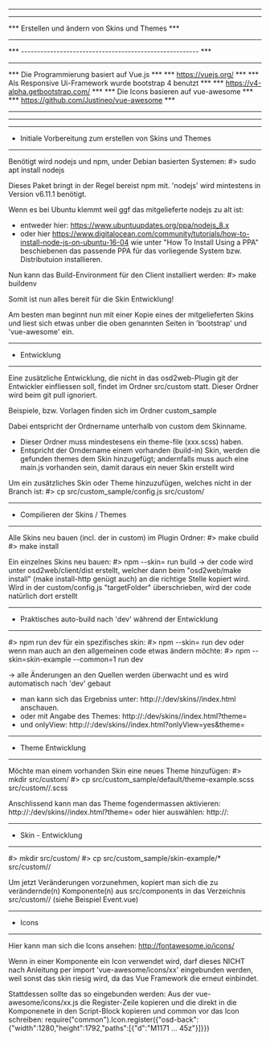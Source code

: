 *****************************************************************
***                                                           ***
***        Erstellen und ändern von Skins und Themes          ***
***                                                           ***
***  -------------------------------------------------------  ***
***                                                           ***
***  Die Programmierung basiert auf Vue.js                    ***
***     https://vuejs.org/                                    ***
***  Als Responsive Ui-Framework wurde bootstrap 4 benutzt    ***
***     https://v4-alpha.getbootstrap.com/                    ***
***  Die Icons basieren auf vue-awesome                       ***
***     https://github.com/Justineo/vue-awesome               ***
***                                                           ***
*****************************************************************

--------------------------------------------------------------
- Initiale Vorbereitung zum erstellen von Skins und Themes
--------------------------------------------------------------

Benötigt wird nodejs und npm, under Debian basierten Systemen:
#> sudo apt install nodejs

Dieses Paket bringt in der Regel bereist npm mit. 'nodejs' wird mintestens in Version v6.11.1 benötigt.

Wenn es bei Ubuntu klemmt weil ggf das mitgelieferte nodejs zu alt ist:
  - entweder hier: https://www.ubuntuupdates.org/ppa/nodejs_8.x
  - oder hier https://www.digitalocean.com/community/tutorials/how-to-install-node-js-on-ubuntu-16-04
    wie unter "How To Install Using a PPA" beschiebenen
das passende PPA für das vorliegende System bzw. Distributuion installieren.

Nun kann das Build-Environment für den Client installiert werden:
#> make buildenv

Somit ist nun alles bereit für die Skin Entwicklung!

Am besten man beginnt nun mit einer Kopie eines der mitgelieferten Skins und liest sich etwas unber die oben
genannten Seiten in 'bootstrap' und 'vue-awesome' ein.

--------------------------------------------------------------
- Entwicklung
--------------------------------------------------------------

Eine zusätzliche Entwicklung, die nicht in das osd2web-Plugin git der Entwickler einfliessen soll,
findet im Ordner src/custom statt. Dieser Ordner wird beim git pull ignoriert.

Beispiele, bzw. Vorlagen finden sich im Ordner custom_sample

Dabei entspricht der Ordnername unterhalb von custom dem Skinname.
 - Dieser Ordner muss mindestesens ein theme-file (xxx.scss) haben.
 - Entspricht der Orndername einem vorhanden (build-in) Skin,
   werden die gefunden themes dem Skin hinzugefügt;
   andernfalls muss auch eine  main.js vorhanden sein, damit daraus ein neuer Skin erstellt wird

Um ein zusätzliches Skin oder Theme hinzuzufügen, welches nicht in der Branch ist:
#> cp src/custom_sample/config.js src/custom/

--------------------------------------------------------------
- Compilieren der Skins / Themes
--------------------------------------------------------------

Alle Skins neu bauen (incl. der in custom) im Plugin Ordner:
#> make cbuild
#> make install

Ein einzelnes Skins neu bauen:
#> npm --skin=<the skin> run build
  -> der code wird unter osd2web/client/dist erstellt,
     welcher dann beim "osd2web/make install" (make install-http genügt auch) an die richtige Stelle kopiert wird.
     Wird in der custom/config.js "targetFolder" überschrieben, wird der code natürlich dort erstellt

--------------------------------------------------------------
- Praktisches auto-build nach 'dev' während der Entwicklung
--------------------------------------------------------------

#> npm run dev
für ein spezifisches skin:
#> npm --skin=<the skin> run dev
oder wenn man auch an den allgemeinen code etwas ändern möchte:
#> npm --skin=skin-example --common=1 run dev

  -> alle Änderungen an den Quellen werden überwacht und es wird automatisch nach 'dev' gebaut
   - man kann sich das Ergebniss unter:
      http://<server>:<port>/dev/skins/<the skin>/index.html anschauen.
   - oder mit Angabe des Themes:
      http://<server>:<port>/dev/skins/<the skin>/index.html?theme=<the theme>
   - und onlyView:
      http://<server>:<port>/dev/skins/<the skin>/index.html?onlyView=yes&theme=<the theme>

--------------------------------------------------------------
- Theme Entwicklung
--------------------------------------------------------------

Möchte man einem vorhanden Skin eine neues Theme hinzufügen:
#> mkdir src/custom/<the skin>
#> cp src/custom_sample/default/theme-example.scss src/custom/<the skin>/<the theme>.scss

Anschlissend kann man das Theme fogendermassen aktivieren:
  http://<server>:<port>/dev/skins/<the skin>/index.html?theme=<the theme>
oder hier auswählen:
  http://<server>:<port>

--------------------------------------------------------------
- Skin - Entwicklung
--------------------------------------------------------------

#> mkdir src/custom/<the skin>
#> cp src/custom_sample/skin-example/* src/custom/<the skin>/

Um jetzt Veränderungen vorzunehmen, kopiert man sich die zu verändernde(n) Komponente(n) aus
src/components in das Verzeichnis src/custom/<the skin>/ (siehe Beispiel Event.vue)

--------------------------------------------------------------
- Icons
--------------------------------------------------------------

Hier kann man sich die Icons ansehen:
    http://fontawesome.io/icons/

Wenn in einer Komponente ein Icon verwendet wird, darf dieses NICHT nach Anleitung per
    import 'vue-awesome/icons/xx'
eingebunden werden, weil sonst das skin riesig wird, da das Vue Framework die erneut einbindet.

Stattdessen sollte das so eingebunden werden:
    Aus der vue-awesome/icons/xx.js die Register-Zeile kopieren und die direkt in die Komponenete
    in den Script-Block kopieren und common vor das Icon schreiben:
    require("common").Icon.register({"osd-back":{"width":1280,"height":1792,"paths":[{"d":"M1171 ... 45z"}]}})
